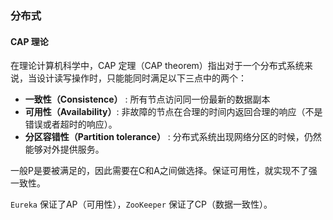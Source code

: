 ### 分布式

#### CAP 理论

在理论计算机科学中，CAP 定理（CAP theorem）指出对于一个分布式系统来说，当设计读写操作时，只能能同时满足以下三点中的两个：

- **一致性（Consistence）** : 所有节点访问同一份最新的数据副本
- **可用性（Availability）**: 非故障的节点在合理的时间内返回合理的响应（不是错误或者超时的响应）。
- **分区容错性（Partition tolerance）** : 分布式系统出现网络分区的时候，仍然能够对外提供服务。

一般P是要被满足的，因此需要在C和A之间做选择。保证可用性，就实现不了强一致性。

`Eureka` 保证了AP（可用性），`ZooKeeper` 保证了CP（数据一致性）。